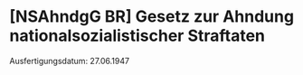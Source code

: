 # [NSAhndgG BR] Gesetz zur Ahndung nationalsozialistischer Straftaten

Ausfertigungsdatum: 27.06.1947

 